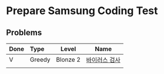 # Prepare Samsung Coding Test

## Problems
| Done | Type   | Level | Name                                                         |
| ---- | :--- | ----- | ------------------------------------------------------------ |
| V    | Greedy    | Blonze 2     | [바이러스 검사](https://www.codetree.ai/training-field/frequent-problems/problems/virus-detector/submissions?page=1&pageSize=20&order=tier) |
|     |     |      |  |
